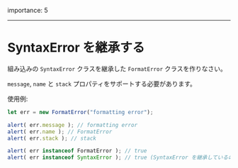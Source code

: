 importance: 5

---

# SyntaxError を継承する

組み込みの `SyntaxError` クラスを継承した `FormatError` クラスを作りなさい。

`message`, `name` と `stack` プロパティをサポートする必要があります。

使用例:

```js
let err = new FormatError("formatting error");

alert( err.message ); // formatting error
alert( err.name ); // FormatError
alert( err.stack ); // stack

alert( err instanceof FormatError ); // true
alert( err instanceof SyntaxError ); // true (SyntaxError を継承しているので)
```
